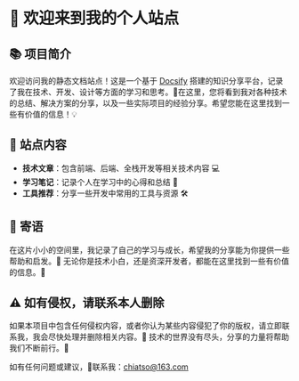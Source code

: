 # 🚀 欢迎来到我的个人站点

## 📚 项目简介 <!-- {docsify-ignore} -->

欢迎访问我的静态文档站点！这是一个基于 [Docsify](https://docsify.js.org/) 搭建的知识分享平台，记录了我在技术、开发、设计等方面的学习和思考。🌱在这里，您将看到我对各种技术的总结、解决方案的分享，以及一些实际项目的经验分享。希望您能在这里找到一些有价值的信息！💡

## 📝 站点内容 <!-- {docsify-ignore} -->

- **技术文章**：包含前端、后端、全栈开发等相关技术内容 💻
- **学习笔记**：记录个人在学习中的心得和总结 📖
- **工具推荐**：分享一些开发中常用的工具与资源 🛠️

## 💬 寄语 <!-- {docsify-ignore} -->

在这片小小的空间里，我记录了自己的学习与成长，希望我的分享能为你提供一些帮助和启发。🎯 无论你是技术小白，还是资深开发者，都能在这里找到一些有价值的信息。🚀

## ⚠️ 如有侵权，请联系本人删除 <!-- {docsify-ignore} -->

如果本项目中包含任何侵权内容，或者你认为某些内容侵犯了你的版权，请立即联系我，我会尽快处理并删除相关内容。📩
技术的世界没有尽头，分享的力量将帮助我们不断前行。🌟

如有任何问题或建议，📧联系我：chiatso@163.com